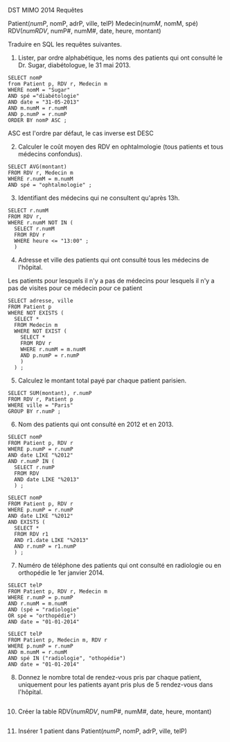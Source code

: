 DST MIMO 2014
Requêtes

Patient(*numP*, nomP, adrP, ville, telP)
Medecin(*numM*, nomM, spé)
RDV(*numRDV*, numP#, numM#, date, heure, montant)

Traduire en SQL les requêtes suivantes.

1. Lister, par ordre alphabétique, les noms des patients qui ont consulté le Dr. Sugar, diabétologue, le 31 mai 2013.
```
SELECT nomP
from Patient p, RDV r, Medecin m
WHERE nomM = "Sugar"
AND spé ="diabétologie"
AND date = "31-05-2013"
AND m.numM = r.numM
AND p.numP = r.numP
ORDER BY nomP ASC ;
```
ASC est l'ordre par défaut, le cas inverse est DESC

2. Calculer le coût moyen des RDV en ophtalmologie (tous patients et tous médecins confondus).
```
SELECT AVG(montant)
FROM RDV r, Medecin m
WHERE r.numM = m.numM
AND spé = "ophtalmologie" ;
```
3. Identifiant des médecins qui ne consultent qu'après 13h.
```
SELECT r.numM
FROM RDV r,
WHERE r.numM NOT IN (
  SELECT r.numM
  FROM RDV r
  WHERE heure <= "13:00" ;
  )
```
4. Adresse et ville des patients qui ont consulté tous les médecins de l'hôpital.

Les patients pour lesquels il n'y a pas de médecins pour lesquels il n'y a pas de visites pour ce médecin pour ce patient
```
SELECT adresse, ville
FROM Patient p
WHERE NOT EXISTS (
  SELECT *
  FROM Medecin m
  WHERE NOT EXIST (
    SELECT *
    FROM RDV r
    WHERE r.numM = m.numM
    AND p.numP = r.numP
    )
  ) ;
```

5. Calculez le montant total payé par chaque patient parisien.
```
SELECT SUM(montant), r.numP
FROM RDV r, Patient p
WHERE ville = "Paris"
GROUP BY r.numP ;
```
6. Nom des patients qui ont consulté en 2012 et en 2013.
```
SELECT nomP
FROM Patient p, RDV r
WHERE p.numP = r.numP
AND date LIKE "%2012"
AND r.numP IN (
  SELECT r.numP
  FROM RDV
  AND date LIKE "%2013"
  ) ;
```
```
SELECT nomP
FROM Patient p, RDV r
WHERE p.numP = r.numP
AND date LIKE "%2012"
AND EXISTS (
  SELECT *
  FROM RDV r1
  AND r1.date LIKE "%2013"
  AND r.numP = r1.numP
  ) ;
```
7. Numéro de téléphone des patients qui ont consulté en radiologie ou en orthopédie le 1er janvier 2014.
```
SELECT telP
FROM Patient p, RDV r, Medecin m
WHERE r.numP = p.numP
AND r.numM = m.numM
AND (spé = "radiologie"
OR spé = "orthopédie")
AND date = "01-01-2014"
```
```
SELECT telP
FROM Patient p, Medecin m, RDV r
WHERE p.numP = r.numP
AND m.numM = r.numM
AND spé IN ("radiologie", "othopédie")
AND date = "01-01-2014"
```
8. Donnez le nombre total de rendez-vous pris par chaque patient, uniquement pour les patients ayant pris plus de 5 rendez-vous dans l'hôpital.
```

```
10. Créer la table RDV(*numRDV*, numP#, numM#, date, heure, montant)
```
```
11. Insérer 1 patient dans Patient(*numP*, nomP, adrP, ville, telP)
```
```
